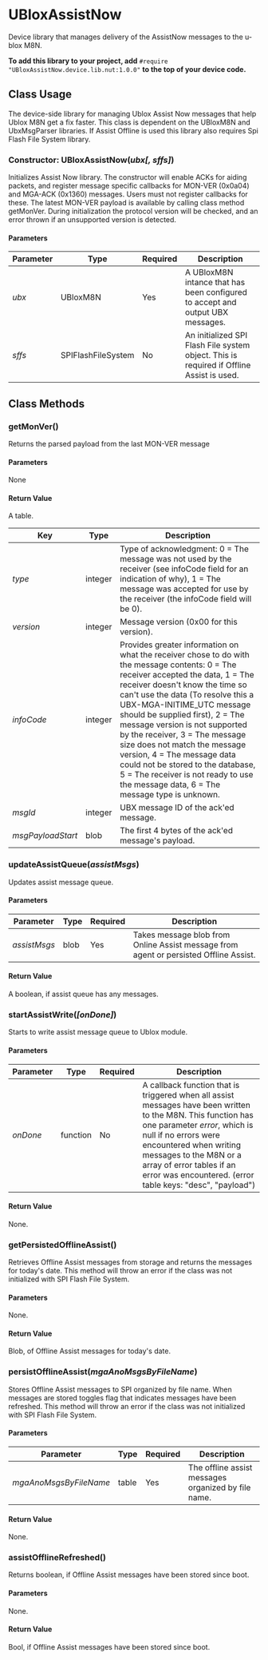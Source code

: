 # UBloxAssistNow #

Device library that manages delivery of the AssistNow messages to the u-blox M8N.

**To add this library to your project, add** `#require "UBloxAssistNow.device.lib.nut:1.0.0"` **to the top of your device code.**

## Class Usage ##

The device-side library for managing Ublox Assist Now messages that help Ublox M8N get a fix faster. This class is dependent on the UBloxM8N and UbxMsgParser libraries. If Assist Offline is used this library also requires Spi Flash File System library.

### Constructor: UBloxAssistNow(*ubx[, sffs]*) ###

Initializes Assist Now library. The constructor will enable ACKs for aiding packets, and register message specific callbacks for MON-VER (0x0a04) and MGA-ACK (0x1360) messages. Users must not register callbacks for these. The latest MON-VER payload is available by calling class method getMonVer. During initialization the protocol version will be checked, and an error thrown if an unsupported version is detected.

#### Parameters ####

| Parameter | Type | Required | Description |
| --- | --- | --- | --- |
| *ubx* | UBloxM8N | Yes | A UBloxM8N intance that has been configured to accept and output UBX messages. |
| *sffs* | SPIFlashFileSystem | No | An initialized SPI Flash File system object. This is required if Offline Assist is used. |

## Class Methods ##

### getMonVer() ###

Returns the parsed payload from the last MON-VER message

#### Parameters ####

None

#### Return Value ####

A table.

| Key | Type | Description |
| --- | --- | --- |
| *type* | integer | Type of acknowledgment: 0 = The message was not used by the receiver (see infoCode field for an indication of why), 1 = The message was accepted for use by the receiver (the infoCode field will be 0). |
| *version* | integer | Message version (0x00 for this version). |
| *infoCode* | integer | Provides greater information on what the receiver chose to do with the message contents: 0 = The receiver accepted the data, 1 = The receiver doesn't know the time so can't use the data (To resolve this a UBX-MGA-INITIME_UTC message should be supplied first), 2 = The message version is not supported by the receiver, 3 = The message size does not match the message version, 4 = The message data could not be stored to the database, 5 = The receiver is not ready to use the message data, 6 = The message type is unknown. |
| *msgId* | integer | UBX message ID of the ack'ed message. |
| *msgPayloadStart* | blob | The first 4 bytes of the ack'ed message's payload. |

### updateAssistQueue(*assistMsgs*) ###

Updates assist message queue.

#### Parameters ####

| Parameter | Type | Required | Description |
| --- | --- | --- | --- |
| *assistMsgs* | blob | Yes | Takes message blob from Online Assist message from agent or persisted Offline Assist. |

#### Return Value ####

A boolean, if assist queue has any messages.

### startAssistWrite(*[onDone]*) ###

Starts to write assist message queue to Ublox module.

#### Parameters ####

| Parameter | Type | Required | Description |
| --- | --- | --- | --- |
| *onDone* | function | No | A callback function that is triggered when all assist messages have been written to the M8N. This function has one parameter *error*, which is null if no errors were encountered when writing messages to the M8N or a array of error tables if an error was encountered. (error table keys: "desc", "payload") |

#### Return Value ####

None.

### getPersistedOfflineAssist() ###

Retrieves Offline Assist messages from storage and returns the messages for today's date. This method will throw an error if the class was not initialized with SPI Flash File System.

#### Parameters ####

None.

#### Return Value ####

Blob, of Offline Assist messages for today's date.

### persistOfflineAssist(*mgaAnoMsgsByFileName*) ###

Stores Offline Assist messages to SPI organized by file name. When messages are stored toggles flag that indicates messages have been refreshed. This method will throw an error if the class was not initialized with SPI Flash File System.

#### Parameters ####

| Parameter | Type | Required | Description |
| --- | --- | --- | --- |
| *mgaAnoMsgsByFileName* | table | Yes | The offline assist messages organized by file name. |

#### Return Value ####

None.

### assistOfflineRefreshed() ###

Returns boolean, if Offline Assist messages have been stored since boot.

#### Parameters ####

None.

#### Return Value ####

Bool, if Offline Assist messages have been stored since boot.